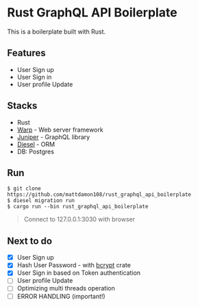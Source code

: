 # Rust GraphQL API Boilerplate

This is a boilerplate built with Rust.

## Features

- User Sign up
- User Sign in
- User profile Update

## Stacks

- Rust
- [Warp](https://github.com/seanmonstar/warp) - Web server framework
- [Juniper](https://github.com/graphql-rust/juniper) - GraphQL library
- [Diesel](https://github.com/diesel-rs/diesel) - ORM
- DB: Postgres

## Run

```shell
$ git clone https://github.com/mattdamon108/rust_graphql_api_boilerplate
$ diesel migration run
$ cargo run --bin rust_graphql_api_boilerplate
```

> Connect to 127.0.0.1:3030 with browser

## Next to do

- [x] User Sign up
- [x] Hash User Password - with [bcrypt](https://github.com/Keats/rust-bcrypt) crate
- [x] User Sign in based on Token authentication
- [ ] User profile Update
- [ ] Optimizing multi threads operation
- [ ] ERROR HANDLING (important!)
